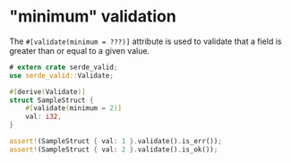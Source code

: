 # "minimum" validation

The `#[validate(minimum = ???)]` attribute is used to validate that a field is greater than or equal to a given value.

```rust
# extern crate serde_valid;
use serde_valid::Validate;

#[derive(Validate)]
struct SampleStruct {
    #[validate(minimum = 2)]
    val: i32,
}

assert!(SampleStruct { val: 1 }.validate().is_err());
assert!(SampleStruct { val: 2 }.validate().is_ok());
```
